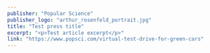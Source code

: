 ```yaml
---
publisher: "Popular Science"
publisher_logo: "arthur_rosenfeld_portrait.jpg"
title: "Test press title"
excerpt: "<p>Test article excerpt</p>"
link: "https://www.popsci.com/virtual-test-drive-for-green-cars"
---
```

